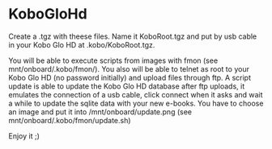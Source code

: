 # KoboGloHd

Create a .tgz with theese files.
Name it KoboRoot.tgz and put by usb cable in your Kobo Glo HD at .kobo/KoboRoot.tgz.


You will be able to execute scripts from images with fmon (see mnt/onboard/.kobo/fmon/).
You also will be able to telnet as root to your Kobo Glo HD (no password initially) and upload files through ftp.
A script update is able to update the Kobo Glo HD database after ftp uploads, it emulates the connection of a usb cable, click connect when it asks and wait a while to update the sqlite data with your new e-books.
You have to choose an image and put it into /mnt/onboard/update.png (see mnt/onboard/.kobo/fmon/update.sh)

Enjoy it ;)

